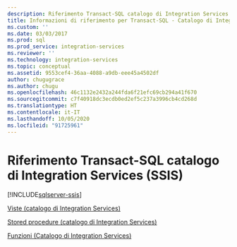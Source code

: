 ```yaml
---
description: Riferimento Transact-SQL catalogo di Integration Services (SSIS)
title: Informazioni di riferimento per Transact-SQL - Catalogo di Integration Services | Microsoft Docs
ms.custom: ''
ms.date: 03/03/2017
ms.prod: sql
ms.prod_service: integration-services
ms.reviewer: ''
ms.technology: integration-services
ms.topic: conceptual
ms.assetid: 9553cef4-36aa-4088-a9db-eee45a4502df
author: chugugrace
ms.author: chugu
ms.openlocfilehash: 46c1132e2432a244fda6f21efc69cb294a41f670
ms.sourcegitcommit: c7f40918dc3ecdb0ed2ef5c237a3996cb4cd268d
ms.translationtype: HT
ms.contentlocale: it-IT
ms.lasthandoff: 10/05/2020
ms.locfileid: "91725961"
---
```

# <a name="integration-services-ssis-catalog-transact-sql-reference"></a>Riferimento Transact-SQL catalogo di Integration Services (SSIS)

[!INCLUDE[sqlserver-ssis](../../includes/applies-to-version/sqlserver-ssis.md)]


[Viste &#40;catalogo di Integration Services&#41;](../../integration-services/system-views/views-integration-services-catalog.md)  
  
 [Stored procedure &#40;catalogo di Integration Services&#41;](../../integration-services/system-stored-procedures/stored-procedures-integration-services-catalog.md)  
  
 [Funzioni &#40;Catalogo di Integration Services&#41;](../functions-dm-execution-performance-counters.md)